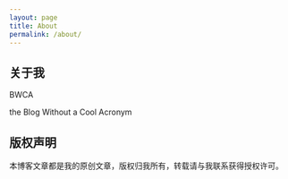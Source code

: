 ```yaml
---
layout: page
title: About
permalink: /about/
---
```


## 关于我

BWCA

the Blog Without a Cool Acronym

## 版权声明

本博客文章都是我的原创文章，版权归我所有，转载请与我联系获得授权许可。
